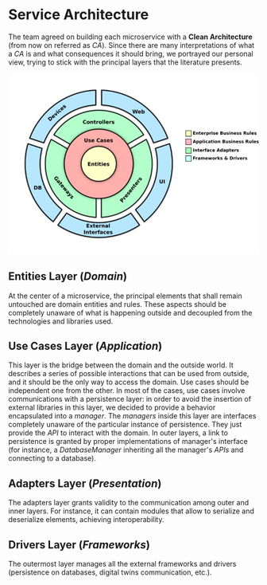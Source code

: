 # Service Architecture

The team agreed on building each microservice with a **Clean Architecture** (from now on referred as _CA_). Since there are many interpretations of what a _CA_ is and what consequences it should bring, we portrayed our personal view, trying to stick with the principal layers that the literature presents.

![Clean Architecture](clean.png)

## Entities Layer (_Domain_)

At the center of a microservice, the principal elements that shall remain untouched are domain entities and rules. These aspects should be completely unaware of what is happening outside and decoupled from the technologies and libraries used.
 
## Use Cases Layer (_Application_)

This layer is the bridge between the domain and the outside world. It describes a series of possible interactions that can be used from outside, and it should be the only way to access the domain. Use cases should be independent one from the other. In most of the cases, use cases involve communications with a persistence layer: in order to avoid the insertion of external libraries in this layer, we decided to provide a behavior encapsulated into a _manager_. The _managers_ inside this layer are interfaces completely unaware of the particular instance of persistence. They just provide the _API_ to interact with the domain. In outer layers, a link to persistence is granted by proper implementations of manager's interface (for instance, a _DatabaseManager_ inheriting all the manager's _APIs_ and connecting to a database).

<!--![Diagram Image Link](./clean.puml)-->

## Adapters Layer (_Presentation_)

The adapters layer grants validity to the communication among outer and inner layers. For instance, it can contain modules that allow to serialize and deserialize elements, achieving interoperability.

## Drivers Layer (_Frameworks_)

The outermost layer manages all the external frameworks and drivers (persistence on databases, digital twins communication, etc.).